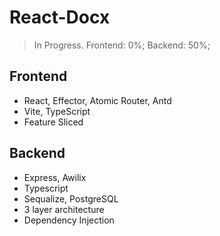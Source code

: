 # React-Docx

> In Progress. Frontend: 0%; Backend: 50%;

## Frontend
- React, Effector, Atomic Router, Antd
- Vite, TypeScript
- Feature Sliced

## Backend
- Express, Awilix
- Typescript
- Sequalize, PostgreSQL
- 3 layer architecture
- Dependency Injection